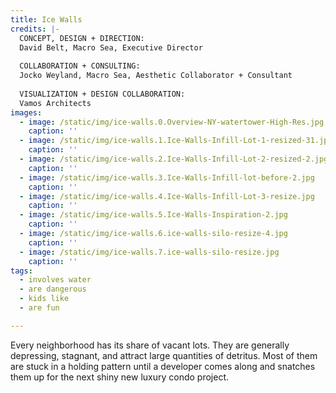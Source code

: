 ```yaml
---
title: Ice Walls
credits: |-
  CONCEPT, DESIGN + DIRECTION:  
  David Belt, Macro Sea, Executive Director  
    
  COLLABORATION + CONSULTING:  
  Jocko Weyland, Macro Sea, Aesthetic Collaborator + Consultant  
    
  VISUALIZATION + DESIGN COLLABORATION:  
  Vamos Architects
images:
  - image: /static/img/ice-walls.0.Overview-NY-watertower-High-Res.jpg
    caption: ''
  - image: /static/img/ice-walls.1.Ice-Walls-Infill-Lot-1-resized-31.jpg
    caption: ''
  - image: /static/img/ice-walls.2.Ice-Walls-Infill-Lot-2-resized-2.jpg
    caption: ''
  - image: /static/img/ice-walls.3.Ice-Walls-Infill-lot-before-2.jpg
    caption: ''
  - image: /static/img/ice-walls.4.Ice-Walls-Infill-Lot-3-resize.jpg
    caption: ''
  - image: /static/img/ice-walls.5.Ice-Walls-Inspiration-2.jpg
    caption: ''
  - image: /static/img/ice-walls.6.ice-walls-silo-resize-4.jpg
    caption: ''
  - image: /static/img/ice-walls.7.ice-walls-silo-resize.jpg
    caption: ''
tags:
  - involves water
  - are dangerous
  - kids like
  - are fun

---
```

Every neighborhood has its share of vacant lots. They are generally depressing, stagnant, and attract large quantities of detritus. Most of them are stuck in a holding pattern until a developer comes along and snatches them up for the next shiny new luxury condo project.
